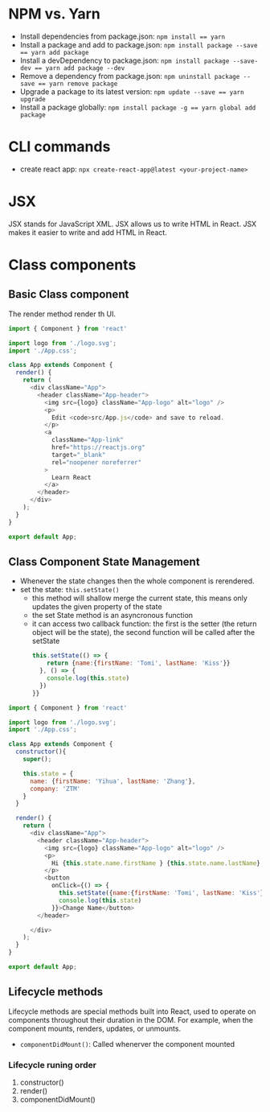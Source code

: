 # NPM vs. Yarn

- Install dependencies from package.json: ```npm install == yarn```
- Install a package and add to package.json: ```npm install package --save == yarn add package```
- Install a devDependency to package.json: ```npm install package --save-dev == yarn add package --dev```
- Remove a dependency from package.json: ```npm uninstall package --save == yarn remove package```
- Upgrade a package to its latest version: ```npm update --save == yarn upgrade```
- Install a package globally: ```npm install package -g == yarn global add package```

# CLI commands

- create react app: ```npx create-react-app@latest <your-project-name>```

# JSX
JSX stands for JavaScript XML. JSX allows us to write HTML in React. JSX makes it easier to write and add HTML in React.

# Class components 

## Basic Class component
The render method render th UI.
```js
import { Component } from 'react'

import logo from './logo.svg';
import './App.css';

class App extends Component {
  render() {
    return (
      <div className="App">
        <header className="App-header">
          <img src={logo} className="App-logo" alt="logo" />
          <p>
            Edit <code>src/App.js</code> and save to reload.
          </p>
          <a
            className="App-link"
            href="https://reactjs.org"
            target="_blank"
            rel="noopener noreferrer"
          >
            Learn React
          </a>
        </header>
      </div>
    );
  }
}

export default App;
```

## Class Component State Management
- Whenever the state changes then the whole component is rerendered.
- set the state: ```this.setState()``` 
  - this method will shallow merge the current state, this means only updates the given property of the state
  - the set State method is an asyncronous function
  - it can access two callback function: the first is the setter (the return object will be the state), the second function will be called after the setState
    ```js
    this.setState(() => {
        return {name:{firstName: 'Tomi', lastName: 'Kiss'}}
      }, () => {
        console.log(this.state)
      })
    }}
    ```

```js
import { Component } from 'react'

import logo from './logo.svg';
import './App.css';

class App extends Component {
  constructor(){
    super();

    this.state = {
      name: {firstName: 'Yihua', lastName: 'Zhang'},
      company: 'ZTM'
    }
  }

  render() {
    return (
      <div className="App">
        <header className="App-header">
          <img src={logo} className="App-logo" alt="logo" />
          <p>
            Hi {this.state.name.firstName } {this.state.name.lastName}, I work at {this.state.company}
          </p>
          <button
            onClick={() => {
              this.setState({name:{firstName: 'Tomi', lastName: 'Kiss'}})
              console.log(this.state)
            }}>Change Name</button>
        </header>

      </div>
    );
  }
}

export default App;
```

## Lifecycle methods
Lifecycle methods are special methods built into React, used to operate on components throughout their duration in the DOM. For example, when the component mounts, renders, updates, or unmounts.

- ```componentDidMount()```: Called whenerver the component mounted

### Lifecycle runing order
1. constructor()
2. render()
3. componentDidMount()
